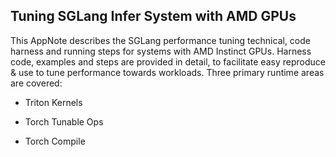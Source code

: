## Tuning SGLang Infer System with AMD GPUs
This AppNote describes the SGLang performance tuning technical, code harness and running steps for systems with AMD Instinct GPUs.
Harness code, examples and steps are provided in detail, to facilitate easy reproduce & use to tune performance towards workloads.
Three primary runtime areas are covered:
- Triton Kernels


- Torch Tunable Ops 


- Torch Compile


